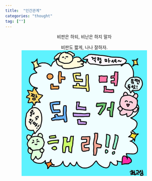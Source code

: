 ```yaml
---
title:  "인간관계"
categories: "thought"
tag: [""]
---
```


<p align="center">
비판은 하되, 비난은 하지 말자

<p align="center">
비판도 짧게, 나나 잘하자.

<br>

<img src="/images/되는거하자.jpg" width=400>
